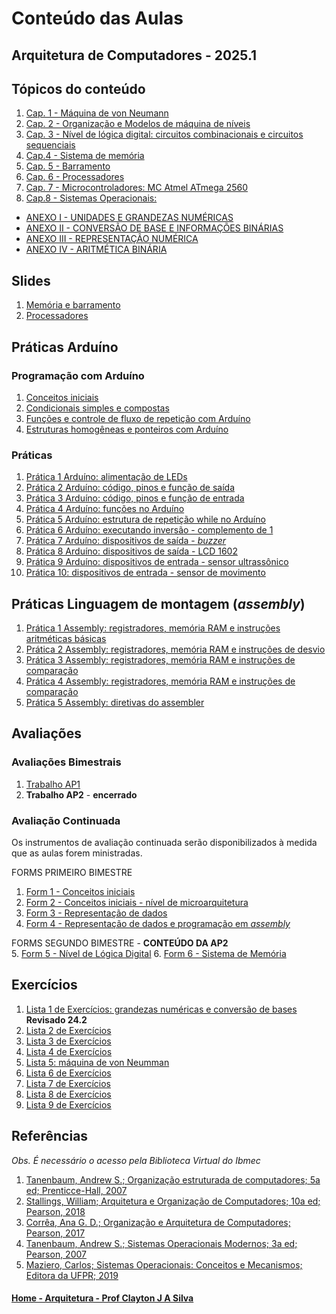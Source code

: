 # Conteúdo das Aulas  

## Arquitetura de Computadores - 2025.1

## Tópicos do conteúdo

1. [Cap. 1 - Máquina de von Neumann](arq_aulas/arquitetura_computadores_cap1.md)
2. [Cap. 2 - Organização e Modelos de máquina de níveis](arq_aulas/arquitetura_computadores_cap2.md)
3. [Cap. 3 - Nível de lógica digital: circuitos combinacionais e circuitos sequenciais](arq_aulas/arquitetura_computadores_cap3.md)
4. [Cap.4 - Sistema de memória](arq_aulas/arquitetura_computadores_cap4.md)
5. [Cap. 5 - Barramento](arq_aulas/arquitetura_computadores_cap5.md)
6. [Cap. 6 - Processadores](arq_aulas/arquitetura_computadores_cap6.md)
7. [Cap. 7 - Microcontroladores: MC Atmel ATmega 2560](arq_aulas/arquitetura_computadores_cap7.md)
8. [Cap.8 - Sistemas Operacionais:](arq_aulas/arquitetura_computadores_cap8.md)

- [ANEXO I - UNIDADES E GRANDEZAS NUMÉRICAS](arq_aulas/arquitetura_computadores_anexo1.md)  
- [ANEXO II - CONVERSÃO DE BASE E INFORMAÇÕES BINÁRIAS](arq_aulas/arquitetura_computadores_anexo2.md)  
- [ANEXO III - REPRESENTAÇÃO NUMÉRICA](arq_aulas/arquitetura_computadores_anexo3.md)  
- [ANEXO IV - ARITMÉTICA BINÁRIA](arq_aulas/arquitetura_computadores_anexo4.md)

## Slides

1. [Memória e barramento](arq_aulas/arquitetura_computadores_slides_memoria_barramento.pdf)
2. [Processadores](arq_aulas/arquitetura_computadores_slides_processadores.pdf)


## Práticas Arduíno

### Programação com Arduíno

1. [Conceitos iniciais](https://github.com/claytonjasilva/claytonjasilva.github.io/blob/main/progArduino_aulas/progArduino_cap1.md)
2. [Condicionais simples e compostas](https://github.com/claytonjasilva/claytonjasilva.github.io/blob/main/progArduino_aulas/progArduino_cap2.md)
3. [Funções e controle de fluxo de repetição com Arduíno](https://github.com/claytonjasilva/claytonjasilva.github.io/blob/main/progArduino_aulas/progArduino_cap3.md)
4. [Estruturas homogêneas e ponteiros com Arduíno](https://github.com/claytonjasilva/claytonjasilva.github.io/blob/main/progArduino_aulas/progArduino_cap4.md)

### Práticas

1. [Prática 1 Arduíno: alimentação de LEDs](arq_aulas/arquitetura_computadores_pratica1.md)  
2. [Prática 2 Arduíno: código, pinos e função de saída](arq_aulas/arquitetura_computadores_pratica2.md)     
3. [Prática 3 Arduíno: código, pinos e função de entrada](arq_aulas/arquitetura_computadores_pratica3.md)
4. [Prática 4 Arduíno: funções no Arduíno](arq_aulas/arquitetura_computadores_pratica4.md)
5. [Prática 5 Arduíno: estrutura de repetição while no Arduíno](arq_aulas/arquitetura_computadores_pratica5.md)
6. [Prática 6 Arduíno: executando inversão - complemento de 1](arq_aulas/arquitetura_computadores_pratica6.md)
7. [Prática 7 Arduíno: dispositivos de saída - *buzzer*](arq_aulas/arquitetura_computadores_pratica7.md)
8. [Prática 8 Arduíno: dispositivos de saída - LCD 1602](arq_aulas/arquitetura_computadores_pratica8.md)
9. [Prática 9 Arduíno: dispositivos de entrada - sensor ultrassônico](arq_aulas/arquitetura_computadores_pratica9.md)
10. [Prática 10: dispositivos de entrada - sensor de movimento](arq_aulas/arquitetura_computadores_pratica10.md)

## Práticas Linguagem de montagem (*assembly*)

1. [Prática 1 Assembly: registradores, memória RAM e instruções aritméticas básicas](arq_aulas/arquitetura_computadores_pratica_assembly1.md)
2. [Prática 2 Assembly: registradores, memória RAM e instruções de desvio](arq_aulas/arquitetura_computadores_pratica_assembly2.md)
3. [Prática 3 Assembly: registradores, memória RAM e instruções de comparação](arq_aulas/arquitetura_computadores_pratica_assembly3.md)
4. [Prática 4 Assembly: registradores, memória RAM e instruções de comparação](arq_aulas/arquitetura_computadores_pratica_assembly4.md)
5. [Prática 5 Assembly: diretivas do assembler](arq_aulas/arquitetura_computadores_pratica_assembly5.md)

## Avaliações

### Avaliações Bimestrais

1. [Trabalho AP1](arq_aulas/arquitetura_computadores_trabalhoap1_2025.md)
2. **Trabalho AP2** - **encerrado**

### Avaliação Continuada

Os instrumentos de avaliação continuada serão disponibilizados à medida que as aulas forem ministradas.  

FORMS PRIMEIRO BIMESTRE  
1. [Form 1 - Conceitos iniciais](./arq_aulas/arquitetura_computadores_form1_2025.md)
2. [Form 2 - Conceitos iniciais - nível de microarquitetura](./arq_aulas/arquitetura_computadores_form2_2025.md)
3. [Form 3 - Representação de dados](./arq_aulas/arquitetura_computadores_form3_2025.md)
4. [Form 4 - Representação de dados e programação em *assembly*](https://forms.gle/7uRy6DcE8pCqyJTB9)

FORMS SEGUNDO BIMESTRE - **CONTEÚDO DA AP2**  
5. [Form 5 - Nível de Lógica Digital](./arq_aulas/arquitetura_computadores_form5.pdf)
6. [Form 6 - Sistema de Memória](./arq_aulas/arquitetura_computadores_form6.pdf)

## Exercícios  

1. [Lista 1 de Exercícios: grandezas numéricas e conversão de bases](arq_aulas/arquitetura_computadores_exercicios1.md) **Revisado 24.2** 
2. [Lista 2 de Exercícios](arq_aulas/arquitetura_computadores_exercicios2.md)  
3. [Lista 3 de Exercícios](arq_aulas/arquitetura_computadores_exercicios3.md)  
4. [Lista 4 de Exercícios](arq_aulas/arquitetura_computadores_exercicios4.md)  
5. [Lista 5: máquina de von Neumman](arq_aulas/arquitetura_computadores_exercicios5.md)
6. [Lista 6 de Exercícios](arq_aulas/arquitetura_computadores_exercicios6.md)
7. [Lista 7 de Exercícios](arq_aulas/arquitetura_computadores_exercicios7.md)
8. [Lista 8 de Exercícios](arq_aulas/arquitetura_computadores_exercicios8.md)
9. [Lista 9 de Exercícios](arq_aulas/arquitetura_computadores_exercicios9.md)

## Referências  

*Obs. É necessário o acesso pela Biblioteca Virtual do Ibmec*

1. [Tanenbaum, Andrew S.; Organização estruturada de computadores; 5a ed; Prenticce-Hall, 2007](https://plataforma.bvirtual.com.br/Leitor/Publicacao/355/pdf/0)
2. [Stallings, William; Arquitetura e Organização de Computadores; 10a ed; Pearson, 2018](https://plataforma.bvirtual.com.br/Leitor/Publicacao/151479/pdf/0)
3. [Corrêa, Ana G. D.; Organização e Arquitetura de Computadores; Pearson, 2017](https://plataforma.bvirtual.com.br/Leitor/Publicacao/124147/pdf/0)
4. [Tanenbaum, Andrew S.; Sistemas Operacionais Modernos; 3a ed; Pearson, 2007](https://plataforma.bvirtual.com.br/Leitor/Publicacao/1233/pdf/0)  
5. [Maziero, Carlos; Sistemas Operacionais: Conceitos e Mecanismos; Editora da UFPR; 2019](http://wiki.inf.ufpr.br/maziero/doku.php?id=socm:start)

#### [Home - Arquitetura - Prof Clayton J A Silva](/arq.md)
